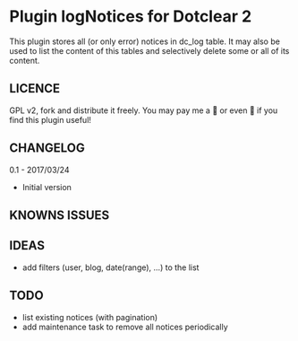 # Plugin logNotices for Dotclear 2

This plugin stores all (or only error) notices in dc_log table. It may also be used to list the content of this tables and selectively delete some or all of its content.


## LICENCE

GPL v2, fork and distribute it freely. You may pay me a 🍺 or even 🍻 if you find this plugin useful!


## CHANGELOG

0.1 - 2017/03/24

- Initial version


## KNOWNS ISSUES


## IDEAS

- add filters (user, blog, date(range), …) to the list


## TODO

- list existing notices (with pagination)
- add maintenance task to remove all notices periodically
